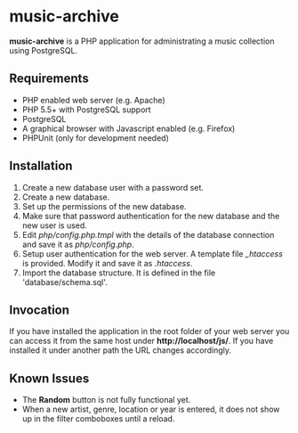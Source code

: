 # music-archive
**music-archive** is a PHP application for administrating a music collection using PostgreSQL.

## Requirements
- PHP enabled web server (e.g. Apache)
- PHP 5.5+ with PostgreSQL support
- PostgreSQL
- A graphical browser with Javascript enabled (e.g. Firefox)
- PHPUnit (only for development needed)

## Installation
1. Create a new database user with a password set.
2. Create a new database.
3. Set up the permissions of the new database.
4. Make sure that password authentication for the new database and the new user is used.
5. Edit *php/config.php.tmpl* with the details of the database connection and save it as *php/config.php*.
6. Setup user authentication for the web server. A template file *_htaccess* is provided. Modify it and save it as *.htaccess*.
7. Import the database structure. It is defined in the file 'database/schema.sql'.

## Invocation

If you have installed the application in the root folder of your web server you can access it from the same host under **http://localhost/js/**. If you have installed it under another path the URL changes accordingly.

## Known Issues
- The **Random** button is not fully functional yet.
- When a new artist, genre, location or year is entered, it does not show up in the filter comboboxes until a reload.


